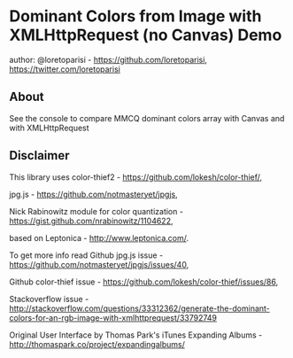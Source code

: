 # Dominant Colors from Image with XMLHttpRequest (no Canvas) Demo 

author: @loretoparisi - https://github.com/loretoparisi, https://twitter.com/loretoparisi

## About
See the console to compare MMCQ dominant colors array with Canvas and with XMLHttpRequest


## Disclaimer
This library uses color-thief2 - https://github.com/lokesh/color-thief/, 

jpg.js - https://github.com/notmasteryet/jpgjs,

Nick Rabinowitz module for color quantization - https://gist.github.com/nrabinowitz/1104622, 

based on Leptonica - http://www.leptonica.com/.

To get more info read Github jpg.js issue - https://github.com/notmasteryet/jpgjs/issues/40,

Github color-thief issue - https://github.com/lokesh/color-thief/issues/86,

Stackoverflow issue - http://stackoverflow.com/questions/33312362/generate-the-dominant-colors-for-an-rgb-image-with-xmlhttprequest/33792749

Original User Interface by Thomas Park's iTunes Expanding Albums - http://thomaspark.co/project/expandingalbums/
